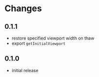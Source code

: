 # Changes

## 0.1.1

- restore specified viewport width on thaw
- export `getInitialViewport`

## 0.1.0

- initial release
